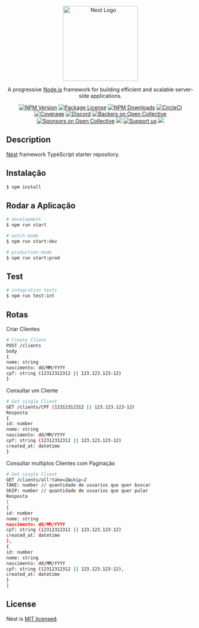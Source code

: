 <p align="center">
  <a href="http://nestjs.com/" target="blank"><img src="https://nestjs.com/img/logo-small.svg" width="200" alt="Nest Logo" /></a>
</p>

[circleci-image]: https://img.shields.io/circleci/build/github/nestjs/nest/master?token=abc123def456
[circleci-url]: https://circleci.com/gh/nestjs/nest

  <p align="center">A progressive <a href="http://nodejs.org" target="_blank">Node.js</a> framework for building efficient and scalable server-side applications.</p>
    <p align="center">
<a href="https://www.npmjs.com/~nestjscore" target="_blank"><img src="https://img.shields.io/npm/v/@nestjs/core.svg" alt="NPM Version" /></a>
<a href="https://www.npmjs.com/~nestjscore" target="_blank"><img src="https://img.shields.io/npm/l/@nestjs/core.svg" alt="Package License" /></a>
<a href="https://www.npmjs.com/~nestjscore" target="_blank"><img src="https://img.shields.io/npm/dm/@nestjs/common.svg" alt="NPM Downloads" /></a>
<a href="https://circleci.com/gh/nestjs/nest" target="_blank"><img src="https://img.shields.io/circleci/build/github/nestjs/nest/master" alt="CircleCI" /></a>
<a href="https://coveralls.io/github/nestjs/nest?branch=master" target="_blank"><img src="https://coveralls.io/repos/github/nestjs/nest/badge.svg?branch=master#9" alt="Coverage" /></a>
<a href="https://discord.gg/G7Qnnhy" target="_blank"><img src="https://img.shields.io/badge/discord-online-brightgreen.svg" alt="Discord"/></a>
<a href="https://opencollective.com/nest#backer" target="_blank"><img src="https://opencollective.com/nest/backers/badge.svg" alt="Backers on Open Collective" /></a>
<a href="https://opencollective.com/nest#sponsor" target="_blank"><img src="https://opencollective.com/nest/sponsors/badge.svg" alt="Sponsors on Open Collective" /></a>
  <a href="https://paypal.me/kamilmysliwiec" target="_blank"><img src="https://img.shields.io/badge/Donate-PayPal-ff3f59.svg"/></a>
    <a href="https://opencollective.com/nest#sponsor"  target="_blank"><img src="https://img.shields.io/badge/Support%20us-Open%20Collective-41B883.svg" alt="Support us"></a>
  <a href="https://twitter.com/nestframework" target="_blank"><img src="https://img.shields.io/twitter/follow/nestframework.svg?style=social&label=Follow"></a>
</p>
  <!--[![Backers on Open Collective](https://opencollective.com/nest/backers/badge.svg)](https://opencollective.com/nest#backer)
  [![Sponsors on Open Collective](https://opencollective.com/nest/sponsors/badge.svg)](https://opencollective.com/nest#sponsor)-->

## Description

[Nest](https://github.com/nestjs/nest) framework TypeScript starter repository.

## Instalação 

```bash
$ npm install
```

## Rodar a Aplicação

```bash
# development
$ npm run start

# watch mode
$ npm run start:dev

# production mode
$ npm run start:prod
```

## Test

```bash
# integration tests
$ npm run test:int
```

## Rotas

Criar Clientes

```bash
# Create Client
POST /clients
body
{
nome: string
nascimento: dd/MM/YYYY
cpf: string (12312312312 || 123.123.123-12)
}
```


Consultar um Cliente

```bash
# Get single Client
GET /clients/CPF (12312312312 || 123.123.123-12)
Resposta
{
id: number
nome: string
nascimento: dd/MM/YYYY
cpf: string (12312312312 || 123.123.123-12)
created_at: datetime 
}
```

Consultar multiplos Clientes com Paginação

```bash
# Get single Client
GET /clients/all?take=2&skip=2
TAKE: number // quantidade de usuarios que quer buscar
SKIP: number // quantidade de usuarios que quer pular
Resposta
[
{
id: number
nome: string
nascimento: dd/MM/YYYY
cpf: string (12312312312 || 123.123.123-12)
created_at: datetime
},
{
id: number
nome: string
nascimento: dd/MM/YYYY
cpf: string (12312312312 || 123.123.123-12),
created_at: datetime
}
]
```




## License

Nest is [MIT licensed](LICENSE).
